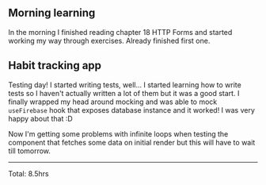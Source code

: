 ## Morning learning

In the morning I finished reading chapter 18 HTTP Forms and started working my way through exercises. Already finished first one.

## Habit tracking app

Testing day! I started writing tests, well... I started learning how to write tests so I haven't actually written a lot of them but
it was a good start. I finally wrapped my head around mocking and was able to mock `useFirebase` hook that exposes database instance 
and it worked! I was very happy about that :D 

Now I'm getting some problems with infinite loops when testing the component that fetches 
some data on initial render but this will have to wait till tomorrow. 

<hr>
Total: 8.5hrs

